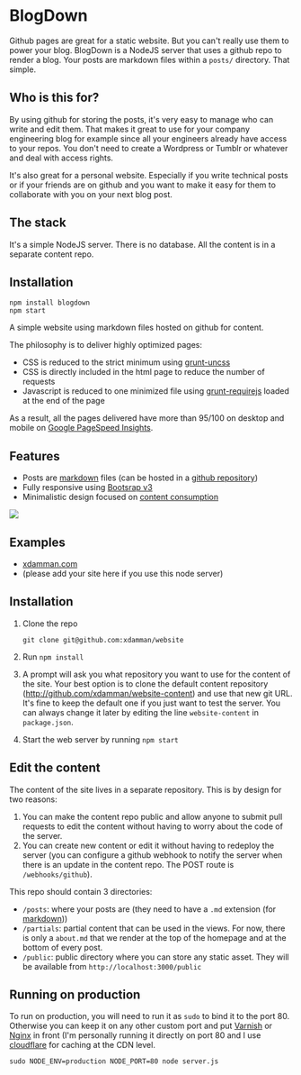 # BlogDown

Github pages are great for a static website. But you can't really use them to power your blog. BlogDown is a NodeJS server that uses a github repo to render a blog. Your posts are markdown files within a `posts/` directory. That simple. 

## Who is this for?

By using github for storing the posts, it's very easy to manage who can write and edit them. That makes it great to use for your company engineering blog for example since all your engineers already have access to your repos. You don't need to create a Wordpress or Tumblr or whatever and deal with access rights.

It's also great for a personal website. Especially if you write technical posts or if your friends are on github and you want to make it easy for them to collaborate with you on your next blog post. 

## The stack

It's a simple NodeJS server. There is no database. All the content is in a separate content repo. 

## Installation

	npm install blogdown
	npm start

A simple website using markdown files hosted on github for content.

The philosophy is to deliver highly optimized pages:
- CSS is reduced to the strict minimum using [grunt-uncss](https://github.com/addyosmani/grunt-uncss/)
- CSS is directly included in the html page to reduce the number of requests
- Javascript is reduced to one minimized file using [grunt-requirejs](https://github.com/asciidisco/grunt-requirejs) loaded at the end of the page

As a result, all the pages delivered have more than 95/100 on desktop and mobile on [Google PageSpeed Insights](http://developers.google.com/speed/pagespeed/insights/?url=xdamman.com%2Fthe-hidden-power-of-twitter-custom-timelines&tab=mobile).

## Features
- Posts are [markdown](http://en.wikipedia.org/wiki/Markdown) files (can be hosted in a [github repository](https://github.com/xdamman/website-content/blob/master/posts/the-hidden-power-of-twitter-custom-timelines.md))
- Fully responsive using [Bootsrap v3](http://getbootstrap.com)
- Minimalistic design focused on [content consumption](http://xdamman.com/the-hidden-power-of-twitter-custom-timelines)

![](http://images.weserv.nl/?w=320&url=photos-2.dropbox.com/t/0/AACw6pqg-In-WeWJtKIwSQLE0EvoW4YeB6GXOpzkOAK2gg/12/1702667/png/2048x1536/3/1385622000/0/2/Screenshot%202013-11-27%2021.59.42.png/pX9t6IKmwW-LxGh5C5Yb2nPghc55r8_eYd_Wn57Toio)


## Examples

- [xdamman.com](http://xdamman.com)
- (please add your site here if you use this node server)

## Installation


1. Clone the repo

    `git clone git@github.com:xdamman/website`
  
1. Run `npm install` 

1. A prompt will ask you what repository you want to use for the content of the site. Your best option is to clone the default content repository (http://github.com/xdamman/website-content) and use that new git URL. It's fine to keep the default one if you just want to test the server. You can always change it later by editing the line `website-content` in `package.json`.

1. Start the web server by running `npm start`
    
## Edit the content
The content of the site lives in a separate repository. This is by design for two reasons: 

1. You can make the content repo public and allow anyone to submit pull requests to edit the content without having to worry about the code of the server.
1. You can create new content or edit it without having to redeploy the server (you can configure a github webhook to notify the server when there is an update in the content repo. The POST route is `/webhooks/github`).
   
This repo should contain 3 directories:
 
- `/posts`: where your posts are (they need to have a `.md` extension (for [markdown](http://en.wikipedia.org/wiki/Markdown)))
- `/partials`: partial content that can be used in the views. For now, there is only a `about.md` that we render at the top of the homepage and at the bottom of every post. 
- `/public`: public directory where you can store any static asset. They will be available from `http://localhost:3000/public`

## Running on production

To run on production, you will need to run it as `sudo` to bind it to the port 80. Otherwise you can keep it on any other custom port and put [Varnish](https://www.varnish-cache.org/) or [Nginx](http://wiki.nginx.org/Main) in front (I'm personally running it directly on port 80 and I use [cloudflare](http://cloudflare.com) for caching at the CDN level. 

    sudo NODE_ENV=production NODE_PORT=80 node server.js